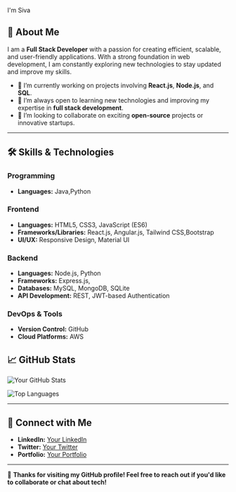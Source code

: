I'm Siva

## 🚀 About Me

I am a **Full Stack Developer** with a passion for creating efficient, scalable, and user-friendly applications. With a strong foundation in web development, I am constantly exploring new technologies to stay updated and improve my skills.

- 🔭 I’m currently working on projects involving **React.js**, **Node.js**, and **SQL**.
- 🌱 I’m always open to learning new technologies and improving my expertise in **full stack development**.
- 👯 I’m looking to collaborate on exciting **open-source** projects or innovative startups.


---

## 🛠️ Skills & Technologies

### Programming 
- **Languages:** Java,Python

### Frontend
- **Languages:** HTML5, CSS3, JavaScript (ES6)
- **Frameworks/Libraries:** React.js, Angular.js, Tailwind CSS,Bootstrap
- **UI/UX:** Responsive Design, Material UI

### Backend
- **Languages:** Node.js, Python
- **Frameworks:** Express.js, 
- **Databases:** MySQL, MongoDB, SQLite
- **API Development:** REST, JWT-based Authentication

### DevOps & Tools
- **Version Control:** GitHub
- **Cloud Platforms:** AWS



## 📈 GitHub Stats

![Your GitHub Stats](https://github-readme-stats.vercel.app/api?username=Siva70136&show_icons=true&theme=radical)

![Top Languages](https://github-readme-stats.vercel.app/api/top-langs/?username=Siva70136&layout=compact&theme=radical)

---

## 🤝 Connect with Me

- **LinkedIn:** [Your LinkedIn](https://www.linkedin.com/in/your-linkedin/)
- **Twitter:** [Your Twitter](https://twitter.com/your-twitter/)
- **Portfolio:** [Your Portfolio](https://yourportfolio.com)

---

🌟 **Thanks for visiting my GitHub profile! Feel free to reach out if you'd like to collaborate or chat about tech!**
